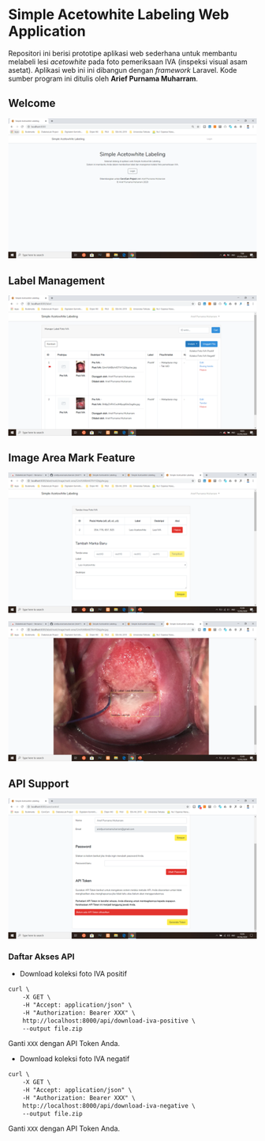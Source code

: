 # Simple Acetowhite Labeling Web Application
Repositori ini berisi prototipe aplikasi web sederhana untuk membantu melabeli lesi _acetowhite_ pada foto pemeriksaan IVA (inspeksi visual asam asetat). Aplikasi web ini ini dibangun dengan _framework_ Laravel. Kode sumber program ini ditulis oleh **Arief Purnama Muharram**.

## Welcome
![Welcome](screenshot.png)

## Label Management
![Label Management](screenshot2.png)

## Image Area Mark Feature
![Label Management](screenshot3.png)

![Label Management](screenshot4.png)

## API Support
![API Support](screenshot5.png)

### Daftar Akses API
- Download koleksi foto IVA positif
```
curl \
    -X GET \
    -H "Accept: application/json" \
    -H "Authorization: Bearer XXX" \
    http://localhost:8000/api/download-iva-positive \
    --output file.zip
```
Ganti `XXX` dengan API Token Anda.

- Download koleksi foto IVA negatif
```
curl \
    -X GET \
    -H "Accept: application/json" \
    -H "Authorization: Bearer XXX" \
    http://localhost:8000/api/download-iva-negative \
    --output file.zip
```
Ganti `XXX` dengan API Token Anda.
